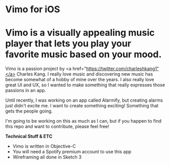 # Vimo for iOS

<h1>Vimo is a visually appealing music player that lets you play your favorite music based on your mood. </h1>

Vimo is a passion project by <a href="https://twitter.com/charleshkang1"</a> Charles Kang</a>. I really love music and discovering new music has become somewhat of a hobby of mine over the years. I also really love great UI and UX, so I wanted to make something that really expresses those passions in an app.

Until recently, I was working on an app called Alarmify, but creating alarms just didn't excite me. I want to create something exciting! Something that gets the people going.

I'm going to be working on this as much as I can, but if you happen to find this repo and want to contribute, please feel free!

<strong>Technical Stuff & ETC</strong>
<ul>
  <li> Vimo is written in Objective-C</li>
  <li> You will need a Spotify premium account to use this app </li>
  <li> Wireframing all done in Sketch 3 </li>
</ul>
